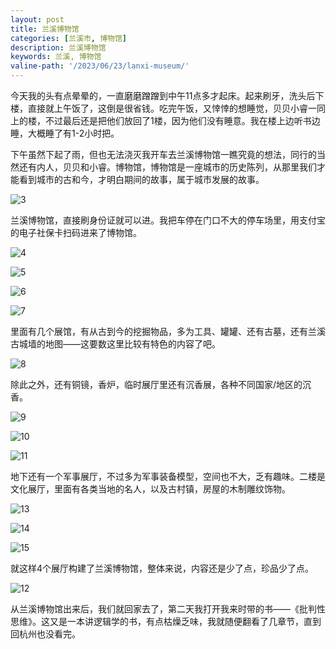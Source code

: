 ```yaml
---
layout: post
title: 兰溪博物馆
categories: [兰溪市, 博物馆]
description: 兰溪博物馆
keywords: 兰溪, 博物馆
valine-path: '/2023/06/23/lanxi-museum/'
---
```


今天我的头有点晕晕的，一直磨磨蹭蹭到中午11点多才起床。起来刷牙，洗头后下楼，直接就上午饭了，这倒是很省钱。吃完午饭，又悻悻的想睡觉，贝贝小睿一同上的楼，不过最后还是把他们放回了1楼，因为他们没有睡意。我在楼上边听书边睡，大概睡了有1-2小时把。

下午虽然下起了雨，但也无法浇灭我开车去兰溪博物馆一瞧究竟的想法，同行的当然还有内人，贝贝和小睿。博物馆，博物馆是一座城市的历史陈列，从那里我们才能看到城市的古和今，才明白期间的故事，属于城市发展的故事。

![3](http://img.qingtian16265.com/20230624_3.jpeg) 

兰溪博物馆，直接刷身份证就可以进。我把车停在门口不大的停车场里，用支付宝的电子社保卡扫码进来了博物馆。

![4](http://img.qingtian16265.com/20230624_4.jpeg) 

![5](http://img.qingtian16265.com/20230624_5.jpeg) 

![6](http://img.qingtian16265.com/20230624_6.jpeg) 

![7](http://img.qingtian16265.com/20230624_7.jpeg) 


里面有几个展馆，有从古到今的挖掘物品，多为工具、罐罐、还有古墓，还有兰溪古城墙的地图——这要数这里比较有特色的内容了吧。

![8](http://img.qingtian16265.com/20230624_8.jpeg) 

除此之外，还有铜镜，香炉，临时展厅里还有沉香展，各种不同国家/地区的沉香。

![9](http://img.qingtian16265.com/20230624_9.jpeg) 

![10](http://img.qingtian16265.com/20230624_10.jpeg) 

![11](http://img.qingtian16265.com/20230624_11.jpeg) 


地下还有一个军事展厅，不过多为军事装备模型，空间也不大，乏有趣味。二楼是文化展厅，里面有各类当地的名人，以及古村镇，房屋的木制雕纹饰物。

![13](http://img.qingtian16265.com/20230624_13.jpeg) 

![14](http://img.qingtian16265.com/20230624_14.jpeg) 

![15](http://img.qingtian16265.com/20230624_15.jpeg) 


就这样4个展厅构建了兰溪博物馆，整体来说，内容还是少了点，珍品少了点。

![12](http://img.qingtian16265.com/20230624_12.jpeg) 

从兰溪博物馆出来后，我们就回家去了，第二天我打开我来时带的书——《批判性思维》。这又是一本讲逻辑学的书，有点枯燥乏味，我就随便翻看了几章节，直到回杭州也没看完。
